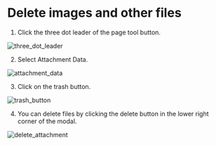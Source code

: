 # Delete images and other files

1. Click the three dot leader of the page tool button.

<img :src="$withBase('/assets/images/en/three_dot_leader.png')" alt="three_dot_leader">

2. Select Attachment Data.

<img :src="$withBase('/assets/images/en/attachment_data.png')" alt="attachment_data">

3. Click on the trash button.

<img :src="$withBase('/assets/images/en/trash_button.png')" alt="trash_button">

4. You can delete files by clicking the delete button in the lower right corner of the modal.

<img :src="$withBase('/assets/images/en/delete_attachment.png')" alt="delete_attachment">
